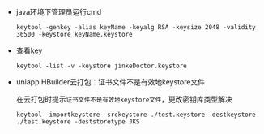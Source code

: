 + java环境下管理员运行cmd

  ```shell
  keytool -genkey -alias keyName -keyalg RSA -keysize 2048 -validity 36500 -keystore keyName.keystore
  ```

  

+ 查看key

  ```shell
  keytool -list -v -keystore jinkeDoctor.keystore
  ```

  

+ uniapp HBuilder云打包：证书文件不是有效地keystore文件

  在云打包时提示`证书文件不是有效地keystore文件`，更改密钥库类型解决

  ```shell
  keytool -importkeystore -srckeystore ./test.keystore -destkeystore ./test.keystore -deststoretype JKS
  ```

  

  

